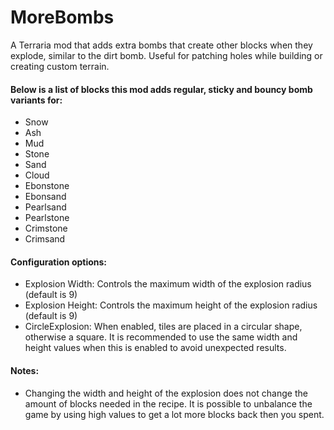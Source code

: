 # MoreBombs
A Terraria mod that adds extra bombs that create other blocks when they explode, similar to the dirt bomb. Useful for patching holes while building or creating custom terrain.


#### Below is a list of blocks this mod adds regular, sticky and bouncy bomb variants for:
- Snow
- Ash
- Mud
- Stone
- Sand
- Cloud
- Ebonstone
- Ebonsand
- Pearlsand
- Pearlstone
- Crimstone
- Crimsand

#### Configuration options:
- Explosion Width: Controls the maximum width of the explosion radius (default is 9)
- Explosion Height: Controls the maximum height of the explosion radius (default is 9)
- CircleExplosion: When enabled, tiles are placed in a circular shape, otherwise a square. It is recommended to use the same width and height values when this is enabled to
avoid unexpected results.

#### Notes:
- Changing the width and height of the explosion does not change the amount of blocks needed in the recipe. It is possible to unbalance the game by using high values to 
get a lot more blocks back then you spent.